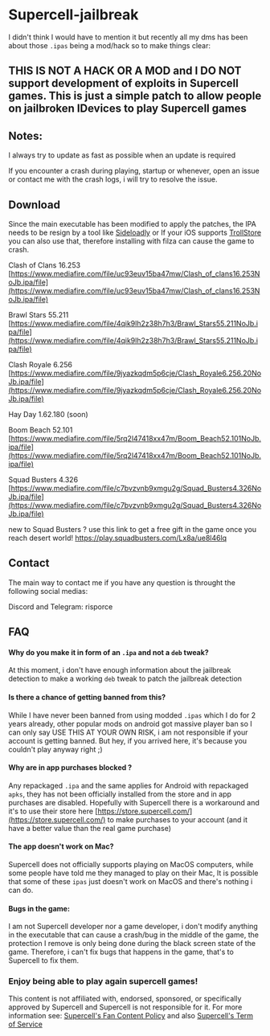# Supercell-jailbreak

I didn't think I would have to mention it but recently all my dms has been about those `.ipas` being a mod/hack so to make things clear:

## THIS IS NOT A HACK OR A MOD and I DO NOT support development of exploits in Supercell games. This is just a simple patch to allow people on jailbroken IDevices to play Supercell games

## Notes: ##

I always try to update as fast as possible when an update is required

If you encounter a crash during playing, startup or whenever, open an issue or contact me with the crash logs, i will try to resolve the issue.


## Download ##

Since the main executable has been modified to apply the patches, the IPA needs to be resign by a tool like [Sideloadly](https://sideloadly.io/) or If your iOS supports [TrollStore](https://github.com/opa334/TrollStore) you can also use that, therefore installing with filza can cause the game to crash.

Clash of Clans 16.253 [https://www.mediafire.com/file/uc93euv15ba47mw/Clash_of_clans16.253NoJb.ipa/file](https://www.mediafire.com/file/uc93euv15ba47mw/Clash_of_clans16.253NoJb.ipa/file)

Brawl Stars 55.211 [https://www.mediafire.com/file/4qik9lh2z38h7h3/Brawl_Stars55.211NoJb.ipa/file](https://www.mediafire.com/file/4qik9lh2z38h7h3/Brawl_Stars55.211NoJb.ipa/file)

Clash Royale 6.256 [https://www.mediafire.com/file/9jyazkqdm5p6cje/Clash_Royale6.256.20NoJb.ipa/file](https://www.mediafire.com/file/9jyazkqdm5p6cje/Clash_Royale6.256.20NoJb.ipa/file)

Hay Day 1.62.180 (soon)

Boom Beach 52.101 [https://www.mediafire.com/file/5rq2l47418xx47m/Boom_Beach52.101NoJb.ipa/file](https://www.mediafire.com/file/5rq2l47418xx47m/Boom_Beach52.101NoJb.ipa/file)

Squad Busters 4.326 [https://www.mediafire.com/file/c7bvzvnb9xmgu2g/Squad_Busters4.326NoJb.ipa/file](https://www.mediafire.com/file/c7bvzvnb9xmgu2g/Squad_Busters4.326NoJb.ipa/file)

new to Squad Busters ? use this link to get a free gift in the game once you reach desert world! https://play.squadbusters.com/Lx8a/ue8l46lq

## Contact ##
The main way to contact me if you have any question is throught the following social medias:

Discord and Telegram: risporce

## FAQ ##

####  Why do you make it in form of an `.ipa` and not a `deb` tweak? ####
At this moment, i don't have enough information about the jailbreak detection to make a working `deb` tweak to patch the jailbreak detection

#### Is there a chance of getting banned from this? #### 
While I have never been banned from using modded `.ipas` which I do for 2 years already, other popular mods on android got massive player ban so I can only say USE THIS AT YOUR OWN RISK, i am not responsible if your account is getting banned. But hey, if you arrived here, it's because you couldn't play anyway right ;)

#### Why are in app purchases blocked ? ####
Any repackaged `.ipa` and the same applies for Android with repackaged `apks`, they has not been officially installed from the store and in app purchases are disabled. Hopefully with Supercell there is a workaround and it's to use their store here [https://store.supercell.com/](https://store.supercell.com/) to make purchases to your account (and it have a better value than the real game purchase)

#### The app doesn't work on Mac? ####
Supercell does not officially supports playing on MacOS computers, while some people have told me they managed to play on their Mac, It is possible that some of these `ipas` just doesn't work on MacOS and there's nothing i can do.

#### Bugs in the game: ####
I am not Supercell developer nor a game developer, i don't modify anything in the executable that can cause a crash/bug in the middle of the game, the protection I remove is only being done during the black screen state of the game. Therefore, i can't fix bugs that happens in the game, that's to Supercell to fix them.

### Enjoy being able to play again supercell games! ###
This content is not affiliated with, endorsed, sponsored, or specifically approved by Supercell and Supercell is not responsible for it. For more information see: [Supercell's Fan Content Policy](https://supercell.com/en/fan-content-policy/) and also [Supercell's Term of Service](https://supercell.com/en/terms-of-service/)
